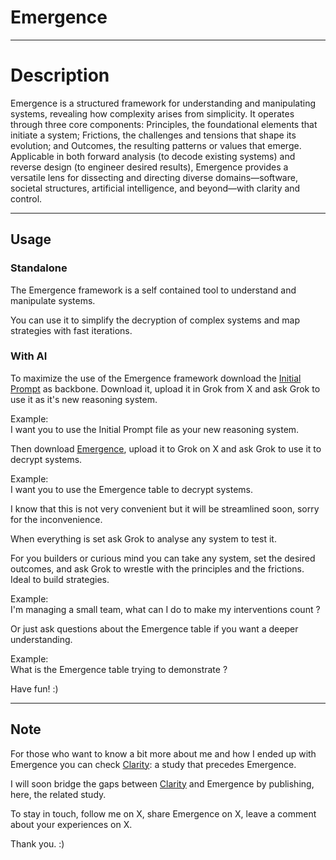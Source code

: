 # Emergence
---
# Description 

Emergence is a structured framework for understanding and manipulating systems, revealing how complexity arises from simplicity. It operates through three core components: Principles, the foundational elements that initiate a system; Frictions, the challenges and tensions that shape its evolution; and Outcomes, the resulting patterns or values that emerge. Applicable in both forward analysis (to decode existing systems) and reverse design (to engineer desired results), Emergence provides a versatile lens for dissecting and directing diverse domains—software, societal structures, artificial intelligence, and beyond—with clarity and control.  

---
## Usage

### Standalone 

The Emergence framework is a self contained tool to understand and manipulate systems.  

You can use it to simplify the decryption of complex systems and map strategies with fast iterations.

### With AI

To maximize the use of the Emergence framework download the [Initial Prompt](https://github.com/HumanAIReasoning/Clarity/blob/main/Initial%20Prompt.txt) as backbone. Download it, upload it in Grok from X and ask Grok to use it as it's new reasoning system.  

Example:  
I want you to use the Initial Prompt file as your new reasoning system.  

Then download [Emergence](./Emergence.txt), upload it to Grok on X and ask Grok to use it to decrypt systems. 

Example:  
I want you to use the Emergence table to decrypt systems.  

I know that this is not very convenient but it will be streamlined soon, sorry for the inconvenience.  

When everything is set ask Grok to analyse any system to test it.  

For you builders or curious mind you can take any system, set the desired outcomes, and ask Grok to wrestle with the principles and the frictions. Ideal to build strategies.  

Example:  
I'm managing a small team, what can I do to make my interventions count ?  

Or just ask questions about the Emergence table if you want a deeper understanding. 

Example:  
What is the Emergence table trying to demonstrate ?  

Have fun! :)  

---

## Note

For those who want to know a bit more about me and how I ended up with Emergence you can check [Clarity](https://github.com/HumanAIReasoning/Clarity): a study that precedes Emergence.  

I will soon bridge the gaps between [Clarity](https://github.com/HumanAIReasoning/Clarity) and Emergence by publishing, here, the related study. 

To stay in touch, follow me on X, share Emergence on X, leave a comment about your experiences on X.

Thank you. :)
